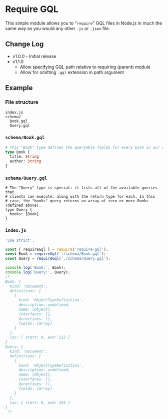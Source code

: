 # Require GQL

This simple module allows you to "`require`" GQL files in Node.js in much the same way as you would any other `.js` or `.json` file.

## Change Log

- v1.0.0 - Initial release
- v1.1.0
  - Allow specifying GQL path relative to requiring (parent) module
  - Allow for omitting `.gql` extension in path argument

## Example

### File structure

```
index.js
schema/
  Book.gql
  Query.gql
```

### `schema/Book.gql`

```graphql
# This "Book" type defines the queryable fields for every book in our data source.
type Book {
  title: String
  author: String
}
```

### `schema/Query.gql`

```
# The "Query" type is special: it lists all of the available queries that
# clients can execute, along with the return type for each. In this
# case, the "books" query returns an array of zero or more Books (defined above).
type Query {
  books: [Book]
}
```

### `index.js`

```js
'use strict';

const { requireGql } = require('require-gql');
const Book = requireGql('./schema/Book.gql');
const Query = requireGql('./schema/Query.gql');

console.log('Book:', Book);
console.log('Query:', Query);
/*
Book: {
  kind: 'Document',
  definitions: [
    {
      kind: 'ObjectTypeDefinition',
      description: undefined,
      name: [Object],
      interfaces: [],
      directives: [],
      fields: [Array]
    }
  ],
  loc: { start: 0, end: 212 }
}
Query: {
  kind: 'Document',
  definitions: [
    {
      kind: 'ObjectTypeDefinition',
      description: undefined,
      name: [Object],
      interfaces: [],
      directives: [],
      fields: [Array]
    }
  ],
  loc: { start: 0, end: 255 }
}
 */
```

